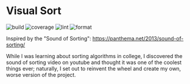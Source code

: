# Visual Sort

![build](https://github.com/Ipiano/visual-sort/actions/workflows/build.yml/badge.svg?branch=master)
![coverage](https://img.shields.io/endpoint?url=https://gist.githubusercontent.com/Ipiano/bd681dd7ad9d0d4bd031cbf22e9866d4/raw/0ff78ede8b71620c84ed05d1bf7ef581a1ff39e5/sort-coverage-badge.json)
![lint](https://github.com/Ipiano/visual-sort/actions/workflows/lint.yml/badge.svg?branch=master)
![format](https://github.com/Ipiano/visual-sort/actions/workflows/format.yml/badge.svg?branch=master)


Inspired by the "Sound of Sorting": https://panthema.net/2013/sound-of-sorting/

While I was learning about sorting algorithms in college, I discovered
the sound of sorting video on youtube and thought it was one of the
coolest things ever; naturally, I set out to reinvent the wheel and
create my own, worse version of the project.
